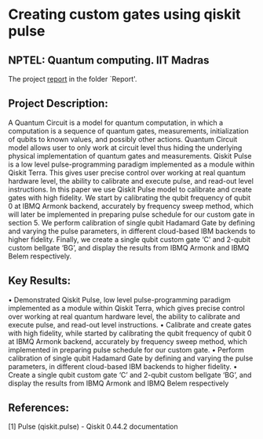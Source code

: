 # **Creating custom gates using qiskit pulse**
## **NPTEL: Quantum computing. IIT Madras** 


The project [report](https://github.com/SoumikSamanta10/Quantum-gate-using-qiskit-pulse/blob/deb4a6eda70d7bc5e33fbc86a67afd106e08040c/Creating%20custom%20gates%20using%20qiskit%20pulse.pdf) in the folder `Report'.

## **Project Description:**

A Quantum Circuit is a model for quantum computation, in which a computation is a sequence of quantum gates, measurements, initialization of qubits to known values, and possibly other actions. Quantum Circuit model allows user to only work at circuit level thus hiding the underlying physical implementation of quantum gates and measurements. Qiskit Pulse is a low level pulse-programming paradigm implemented as a module within Qiskit Terra. This gives user precise control over working at real quantum hardware level, the ability to calibrate and execute pulse, and read-out level instructions. In this paper we use Qiskit Pulse model to calibrate and create gates with high fidelity. We start by calibrating the qubit frequency of qubit 0 at IBMQ Armonk backend, accurately by frequency sweep method, which will later be implemented in preparing pulse schedule for our custom gate in section 5. We perform calibration of single qubit Hadamard Gate by defining and varying the pulse parameters, in different cloud-based IBM backends to higher fidelity. Finally, we create a single qubit custom gate ‘C’ and 2-qubit custom bellgate ‘BG’, and display the results from IBMQ Armonk and IBMQ Belem respectively. 
   

## **Key Results:**
•	Demonstrated Qiskit Pulse, low level pulse-programming paradigm implemented as a module within Qiskit Terra, which gives precise control over working at real quantum hardware level, the ability to calibrate and execute pulse, and read-out level instructions.
•	Calibrate and create gates with high fidelity, while started by calibrating the qubit frequency of qubit 0 at IBMQ Armonk backend, accurately by frequency sweep method, which implemented in preparing pulse schedule for our custom gate.
•	Perform calibration of single qubit Hadamard Gate by defining and varying the pulse parameters, in different cloud-based IBM backends to higher fidelity.
•	Create a single qubit custom gate ‘C’ and 2-qubit custom bellgate ‘BG’, and display the results from IBMQ Armonk and IBMQ Belem respectively




## **References:**

[1] Pulse (qiskit.pulse) - Qiskit 0.44.2 documentation


